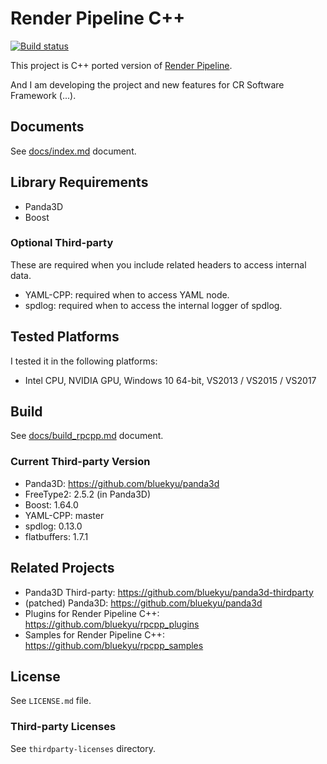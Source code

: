 # Render Pipeline C++

[![Build status](https://ci.appveyor.com/api/projects/status/uo5j9rd751aux6l1/branch/master?svg=true)](https://ci.appveyor.com/project/bluekyu/render-pipeline-cpp/branch/master)

This project is C++ ported version of [Render Pipeline](https://github.com/tobspr/RenderPipeline).

And I am developing the project and new features for CR Software Framework (...).



## Documents
See [docs/index.md](docs/index.md) document.



## Library Requirements
- Panda3D
- Boost

### Optional Third-party
These are required when you include related headers to access internal data.

- YAML-CPP: required when to access YAML node.
- spdlog: required when to access the internal logger of spdlog.



## Tested Platforms
I tested it in the following platforms:
- Intel CPU, NVIDIA GPU, Windows 10 64-bit, VS2013 / VS2015 / VS2017



## Build
See [docs/build_rpcpp.md](docs/build_rpcpp.md) document.

### Current Third-party Version
- Panda3D: https://github.com/bluekyu/panda3d
- FreeType2: 2.5.2 (in Panda3D)
- Boost: 1.64.0
- YAML-CPP: master
- spdlog: 0.13.0
- flatbuffers: 1.7.1



## Related Projects
- Panda3D Third-party: https://github.com/bluekyu/panda3d-thirdparty
- (patched) Panda3D: https://github.com/bluekyu/panda3d
- Plugins for Render Pipeline C++: https://github.com/bluekyu/rpcpp_plugins
- Samples for Render Pipeline C++: https://github.com/bluekyu/rpcpp_samples



## License
See `LICENSE.md` file.

### Third-party Licenses
See `thirdparty-licenses` directory.
